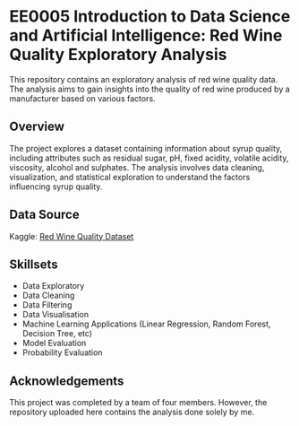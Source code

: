 # EE0005 Introduction to Data Science and Artificial Intelligence: Red Wine Quality Exploratory Analysis
This repository contains an exploratory analysis of red wine quality data. The analysis aims to gain insights into the quality of red wine produced by a manufacturer based on various factors.

## Overview
The project explores a dataset containing information about syrup quality, including attributes such as residual sugar, pH, fixed acidity, volatile acidity, viscosity, alcohol and sulphates. The analysis involves data cleaning, visualization, and statistical exploration to understand the factors influencing syrup quality.

## Data Source
Kaggle: [Red Wine Quality Dataset](#)

## Skillsets
- Data Exploratory
- Data Cleaning
- Data Filtering
- Data Visualisation
- Machine Learning Applications (Linear Regression, Random Forest, Decision Tree, etc)
- Model Evaluation
- Probability Evaluation

## Acknowledgements
This project was completed by a team of four members. However, the repository uploaded here contains the analysis done solely by me.
